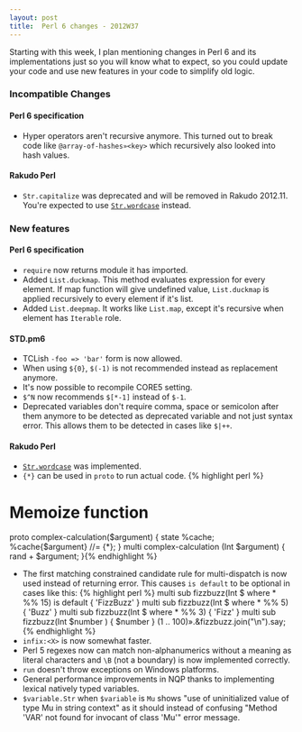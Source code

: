 ```yaml
---
layout: post
title:  Perl 6 changes - 2012W37
---
```

Starting with this week, I plan mentioning changes in Perl 6
and its implementations just so you will know what to expect, so you
could update your code and use new features in your code to simplify
old logic.

### Incompatible Changes
#### Perl 6 specification
* Hyper operators aren't recursive anymore. This turned out to break
  code like `@array-of-hashes»<key>` which recursively also looked
  into hash values.

#### Rakudo Perl
* `Str.capitalize` was deprecated and will be removed in Rakudo 2012.11.
  You're expected to use [`Str.wordcase`][wordcase] instead.

### New features
#### Perl 6 specification
* `require` now returns module it has imported.
* Added `List.duckmap`. This method evaluates expression for every
  element. If map function will give undefined value, `List.duckmap`
  is applied recursively to every element if it's list.
* Added `List.deepmap`. It works like `List.map`, except it's
  recursive when element has `Iterable` role.

#### STD.pm6
* TCLish `-foo => 'bar'` form is now allowed.
* When using `${0}`, `$(-1)` is not recommended instead as replacement
  anymore.
* It's now possible to recompile CORE5 setting.
* `$^N` now recommends `$[*-1]` instead of `$-1`.
* Deprecated variables don't require comma, space or semicolon after
  them anymore to be detected as deprecated variable and not just
  syntax error. This allows them to be detected in cases like `$|++`.

#### Rakudo Perl
* [`Str.wordcase`][wordcase] was implemented.
* `{*}` can be used in `proto` to run actual code. {% highlight perl %}
# Memoize function
proto complex-calculation($argument) {
    state %cache;
    %cache{$argument} //= {*};
}
multi complex-calculation (Int $argument) {
    rand + $argument;
}{% endhighlight %}
* The first matching constrained candidate rule for multi-dispatch is
  now used instead of returning error. This causes `is default` to be
  optional in cases like this: {% highlight perl %}
multi sub fizzbuzz(Int $ where * %% 15) is default { 'FizzBuzz' }
multi sub fizzbuzz(Int $ where * %%  5)            { 'Buzz' }
multi sub fizzbuzz(Int $ where * %%  3)            { 'Fizz' }
multi sub fizzbuzz(Int $number        )            { $number }
(1 .. 100)».&fizzbuzz.join("\n").say;{% endhighlight %}
* `infix:<X>` is now somewhat faster.
* Perl 5 regexes now can match non-alphanumerics without a meaning as
  literal characters and `\B` (not a boundary) is now implemented
  correctly.
* `run` doesn't throw exceptions on Windows platforms.
* General performance improvements in NQP thanks to implementing
  lexical natively typed variables.
* `$variable.Str` when `$variable` is `Mu` shows "use of uninitialized
  value of type Mu in string context" as it should instead of confusing
  "Method 'VAR' not found for invocant of class 'Mu'" error message.

[wordcase]: http://doc.perl6.org/type/Str#wordcase "Perl 6: The documentation for Str.wordcase"